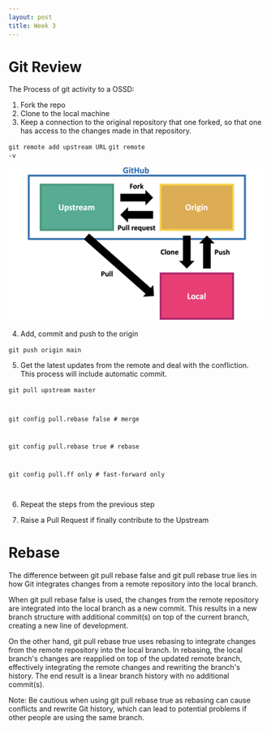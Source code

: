 ```yaml
---
layout: post
title: Week 3
---
```


# Git Review

<!--more-->
The Process of git activity to a OSSD:
1. Fork the repo
2. Clone to the local machine
3. Keep a connection to the original repository that one forked, so that one has access to the changes made in that repository.

<code>git remote add upstream URL</code>
<code>git remote -v</code>

![Workflow](../images/Remote.PNG)

4. Add, commit and push to the origin

<code>git push origin main</code>

5. Get the latest updates from the remote and deal with the confliction. This process will include automatic commit.

<code>git pull upstream master

git config pull.rebase false  # merge

git config pull.rebase true   # rebase

git config pull.ff only       # fast-forward only

</code>

6. Repeat the steps from the previous step

7. Raise a Pull Request if finally contribute to the Upstream


# Rebase

The difference between git pull rebase false and git pull rebase true lies in how Git integrates changes from a remote repository into the local branch.

When git pull rebase false is used, the changes from the remote repository are integrated into the local branch as a new commit. This results in a new branch structure with additional commit(s) on top of the current branch, creating a new line of development.

On the other hand, git pull rebase true uses rebasing to integrate changes from the remote repository into the local branch. In rebasing, the local branch's changes are reapplied on top of the updated remote branch, effectively integrating the remote changes and rewriting the branch's history. The end result is a linear branch history with no additional commit(s).

Note: Be cautious when using git pull rebase true as rebasing can cause conflicts and rewrite Git history, which can lead to potential problems if other people are using the same branch.